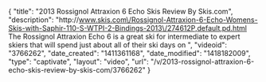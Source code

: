 {
    "title": "2013 Rossignol Attraxion 6 Echo Skis Review By Skis.com",
    "description": "http:\/\/www.skis.com\/Rossignol-Attraxion-6-Echo-Womens-Skis-with-Saphir-110-S-WTPI-2-Bindings-2013\/274612P,default,pd.html  The Rossignol Attraxion Echo 6 is a great ski for intermediate to expert skiers that will spend just about all of their ski days on ",
    "videoid": "3766262",
    "date_created": "1411361168",
    "date_modified": "1418182009",
    "type": "captivate",
    "layout": "video",
    "url": "\/v\/2013-rossignol-attraxion-6-echo-skis-review-by-skis-com\/3766262"
}